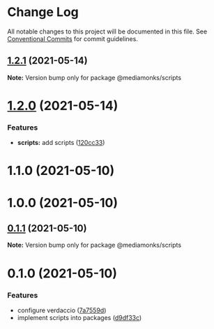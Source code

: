 # Change Log

All notable changes to this project will be documented in this file.
See [Conventional Commits](https://conventionalcommits.org) for commit guidelines.

## [1.2.1](https://github.com/ardakkk/monorepo-mediamonks/compare/@mediamonks/scripts@1.2.0...@mediamonks/scripts@1.2.1) (2021-05-14)

**Note:** Version bump only for package @mediamonks/scripts





# [1.2.0](https://github.com/ardakkk/monorepo-mediamonks/compare/@mediamonks/scripts@0.1.1...@mediamonks/scripts@1.2.0) (2021-05-14)


### Features

* **scripts:** add scripts ([120cc33](https://github.com/ardakkk/monorepo-mediamonks/commit/120cc3339c7744186452a674c292f33e256db52a))



# 1.1.0 (2021-05-10)



# 1.0.0 (2021-05-10)





## [0.1.1](https://github.com/ardakkk/monorepo-mediamonks/compare/@mediamonks/scripts@0.1.0...@mediamonks/scripts@0.1.1) (2021-05-10)

**Note:** Version bump only for package @mediamonks/scripts





# 0.1.0 (2021-05-10)


### Features

* configure verdaccio ([7a7559d](https://github.com/ardakkk/monorepo-mediamonks/commit/7a7559dd4310cf405412ad8c315d007e6195af29))
* implement scripts into packages ([d9df33c](https://github.com/ardakkk/monorepo-mediamonks/commit/d9df33cd6ad8434fa246172ac54c2dfe3e5492ab))
